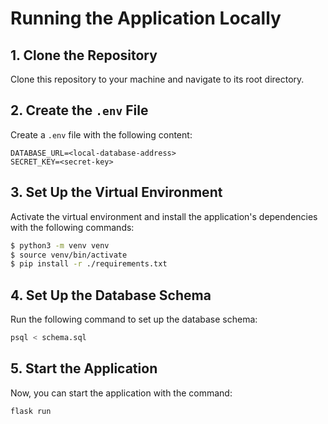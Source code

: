 # Running the Application Locally

## 1. Clone the Repository
Clone this repository to your machine and navigate to its root directory.

## 2. Create the `.env` File
Create a `.env` file with the following content:

```
DATABASE_URL=<local-database-address>
SECRET_KEY=<secret-key>
```

## 3. Set Up the Virtual Environment
Activate the virtual environment and install the application's dependencies with the following commands:

```sh
$ python3 -m venv venv
$ source venv/bin/activate
$ pip install -r ./requirements.txt
```

## 4. Set Up the Database Schema
Run the following command to set up the database schema:

```sh
psql < schema.sql
```

## 5. Start the Application
Now, you can start the application with the command:

```sh
flask run
```